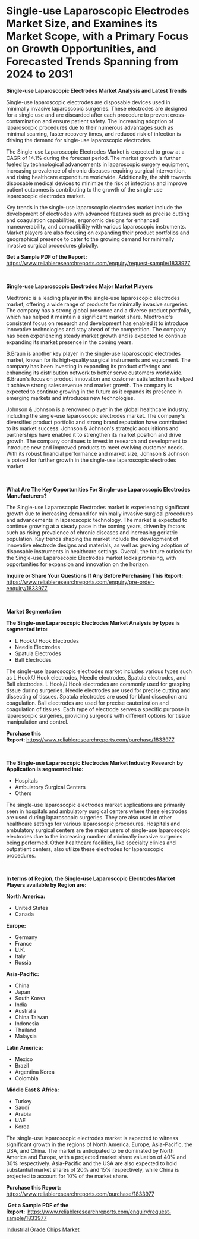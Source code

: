 <p><h1>Single-use Laparoscopic Electrodes Market Size, and Examines its Market Scope, with a Primary Focus on Growth Opportunities, and Forecasted Trends Spanning from 2024 to 2031</h1></p><p><strong>Single-use Laparoscopic Electrodes Market Analysis and Latest Trends</strong></p>
<p><p>Single-use laparoscopic electrodes are disposable devices used in minimally invasive laparoscopic surgeries. These electrodes are designed for a single use and are discarded after each procedure to prevent cross-contamination and ensure patient safety. The increasing adoption of laparoscopic procedures due to their numerous advantages such as minimal scarring, faster recovery times, and reduced risk of infection is driving the demand for single-use laparoscopic electrodes.</p><p>The Single-use Laparoscopic Electrodes Market is expected to grow at a CAGR of 14.1% during the forecast period. The market growth is further fueled by technological advancements in laparoscopic surgery equipment, increasing prevalence of chronic diseases requiring surgical intervention, and rising healthcare expenditure worldwide. Additionally, the shift towards disposable medical devices to minimize the risk of infections and improve patient outcomes is contributing to the growth of the single-use laparoscopic electrodes market.</p><p>Key trends in the single-use laparoscopic electrodes market include the development of electrodes with advanced features such as precise cutting and coagulation capabilities, ergonomic designs for enhanced maneuverability, and compatibility with various laparoscopic instruments. Market players are also focusing on expanding their product portfolios and geographical presence to cater to the growing demand for minimally invasive surgical procedures globally.</p></p>
<p><strong>Get a Sample PDF of the Report:&nbsp;</strong> <a href="https://www.reliableresearchreports.com/enquiry/request-sample/1833977">https://www.reliableresearchreports.com/enquiry/request-sample/1833977</a></p>
<p>&nbsp;</p>
<p><strong>Single-use Laparoscopic Electrodes Major Market Players</strong></p>
<p><p>Medtronic is a leading player in the single-use laparoscopic electrodes market, offering a wide range of products for minimally invasive surgeries. The company has a strong global presence and a diverse product portfolio, which has helped it maintain a significant market share. Medtronic's consistent focus on research and development has enabled it to introduce innovative technologies and stay ahead of the competition. The company has been experiencing steady market growth and is expected to continue expanding its market presence in the coming years.</p><p>B.Braun is another key player in the single-use laparoscopic electrodes market, known for its high-quality surgical instruments and equipment. The company has been investing in expanding its product offerings and enhancing its distribution network to better serve customers worldwide. B.Braun's focus on product innovation and customer satisfaction has helped it achieve strong sales revenue and market growth. The company is expected to continue growing in the future as it expands its presence in emerging markets and introduces new technologies.</p><p>Johnson & Johnson is a renowned player in the global healthcare industry, including the single-use laparoscopic electrodes market. The company's diversified product portfolio and strong brand reputation have contributed to its market success. Johnson & Johnson's strategic acquisitions and partnerships have enabled it to strengthen its market position and drive growth. The company continues to invest in research and development to introduce new and improved products to meet evolving customer needs. With its robust financial performance and market size, Johnson & Johnson is poised for further growth in the single-use laparoscopic electrodes market.</p></p>
<p>&nbsp;</p>
<p><strong>What Are The Key Opportunities For Single-use Laparoscopic Electrodes Manufacturers?</strong></p>
<p><p>The Single-use Laparoscopic Electrodes market is experiencing significant growth due to increasing demand for minimally invasive surgical procedures and advancements in laparoscopic technology. The market is expected to continue growing at a steady pace in the coming years, driven by factors such as rising prevalence of chronic diseases and increasing geriatric population. Key trends shaping the market include the development of innovative electrode designs and materials, as well as growing adoption of disposable instruments in healthcare settings. Overall, the future outlook for the Single-use Laparoscopic Electrodes market looks promising, with opportunities for expansion and innovation on the horizon.</p></p>
<p><strong>Inquire or Share Your Questions If Any Before Purchasing This Report:</strong> <a href="https://www.reliableresearchreports.com/enquiry/pre-order-enquiry/1833977">https://www.reliableresearchreports.com/enquiry/pre-order-enquiry/1833977</a></p>
<p>&nbsp;</p>
<p><strong>Market Segmentation</strong></p>
<p><strong>The Single-use Laparoscopic Electrodes Market Analysis by types is segmented into:</strong></p>
<p><ul><li>L Hook/J Hook Electrodes</li><li>Needle Electrodes</li><li>Spatula Electrodes</li><li>Ball Electrodes</li></ul></p>
<p><p>The single-use laparoscopic electrodes market includes various types such as L Hook/J Hook electrodes, Needle electrodes, Spatula electrodes, and Ball electrodes. L Hook/J Hook electrodes are commonly used for grasping tissue during surgeries. Needle electrodes are used for precise cutting and dissecting of tissues. Spatula electrodes are used for blunt dissection and coagulation. Ball electrodes are used for precise cauterization and coagulation of tissues. Each type of electrode serves a specific purpose in laparoscopic surgeries, providing surgeons with different options for tissue manipulation and control.</p></p>
<p><strong>Purchase this Report:&nbsp;</strong><a href="https://www.reliableresearchreports.com/purchase/1833977">https://www.reliableresearchreports.com/purchase/1833977</a></p>
<p>&nbsp;</p>
<p><strong>The Single-use Laparoscopic Electrodes Market Industry Research by Application is segmented into:</strong></p>
<p><ul><li>Hospitals</li><li>Ambulatory Surgical Centers</li><li>Others</li></ul></p>
<p><p>The single-use laparoscopic electrodes market applications are primarily seen in hospitals and ambulatory surgical centers where these electrodes are used during laparoscopic surgeries. They are also used in other healthcare settings for various laparoscopic procedures. Hospitals and ambulatory surgical centers are the major users of single-use laparoscopic electrodes due to the increasing number of minimally invasive surgeries being performed. Other healthcare facilities, like specialty clinics and outpatient centers, also utilize these electrodes for laparoscopic procedures.</p></p>
<p>&nbsp;</p>
<p><strong>In terms of Region, the Single-use Laparoscopic Electrodes Market Players available by Region are:</strong></p>
<p>
    <p> <strong> North America: </strong>
        <ul>
            <li>United States</li>
            <li>Canada</li>
        </ul>
        </p> 
    <p> <strong> Europe: </strong>
        <ul>
            <li>Germany</li>
            <li>France</li>
            <li>U.K.</li>
            <li>Italy</li>
            <li>Russia</li>
        </ul>
        </p> 
    <p> <strong> Asia-Pacific: </strong>
        <ul>
            <li>China</li>
            <li>Japan</li>
            <li>South Korea</li>
            <li>India</li>
            <li>Australia</li>
            <li>China Taiwan</li>
            <li>Indonesia</li>
            <li>Thailand</li>
            <li>Malaysia</li>
        </ul>
        </p> 
    <p> <strong> Latin America: </strong>
        <ul>
            <li>Mexico</li>
            <li>Brazil</li>
            <li>Argentina Korea</li>
            <li>Colombia</li>
        </ul>
        </p> 
    <p> <strong> Middle East & Africa: </strong>
        <ul>
            <li>Turkey</li>
            <li>Saudi</li>
            <li>Arabia</li>
            <li>UAE</li>
            <li>Korea</li>
        </ul>
    </p>
    </p>
<p><p>The single-use laparoscopic electrodes market is expected to witness significant growth in the regions of North America, Europe, Asia-Pacific, the USA, and China. The market is anticipated to be dominated by North America and Europe, with a projected market share valuation of 40% and 30% respectively. Asia-Pacific and the USA are also expected to hold substantial market shares of 20% and 15% respectively, while China is projected to account for 10% of the market share.</p></p>
<p><strong>Purchase this Report: </strong><a href="https://www.reliableresearchreports.com/purchase/1833977">https://www.reliableresearchreports.com/purchase/1833977</a></p>
<p>&nbsp;<strong>Get a Sample PDF of the Report:&nbsp;&nbsp;</strong><a href="https://www.reliableresearchreports.com/enquiry/request-sample/1833977">https://www.reliableresearchreports.com/enquiry/request-sample/1833977</a></p>
<p><strong></strong></p>
<p><p><a href="https://github.com/RichRobinson5/Market-Research-Report-List-3/blob/main/industrial-grade-chips-market.md">Industrial Grade Chips Market</a></p></p>